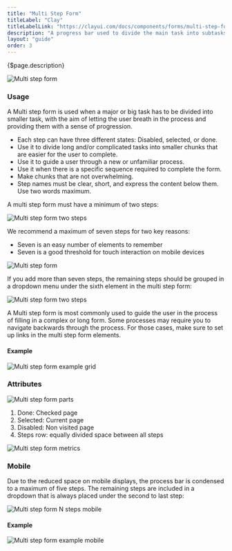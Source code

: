 ```yaml
---
title: "Multi Step Form"
titleLabel: "Clay"
titleLabelLink: "https://clayui.com/docs/components/forms/multi-step-form.html"
description: "A progress bar used to divide the main task into subtasks to help users complete long processes."
layout: "guide"
order: 3
---
```


<div class="page-description">{$page.description}</div>

![Multi step form](../../../images/MultiStepForm7Steps.jpg)

### Usage

A Multi step form is used when a major or big task has to be divided into smaller task, with the aim of letting the user breath in the process and providing them with a sense of progression.

* Each step can have three different states: Disabled, selected, or done.
* Use it to divide long and/or complicated tasks into smaller chunks that are easier for the user to complete.
* Use it to guide a user through a new or unfamiliar process.
* Use it when there is a specific sequence required to complete the form.
* Make chunks that are not overwhelming.
* Step names must be clear, short, and express the content below them. Use two words maximum.

A multi step form must have a minimum of two steps:

![Multi step form two steps](../../../images/MultiStepForm2Steps.jpg)

We recommend a maximum of seven steps for two key reasons:
* Seven is an easy number of elements to remember
* Seven is a good threshold for touch interaction on mobile devices

![Multi step form](../../../images/MultiStepForm7Steps.jpg)

If you add more than seven steps, the remaining steps should be grouped in a dropdown menu under the sixth element in the multi step form:

![Multi step form two steps](../../../images/MultiStepFormNSteps.jpg)

A Multi step form is most commonly used to guide the user in the process of filling in a complex or long form. Some processes may require you to navigate backwards through the process. For those cases, make sure to set up links in the multi step form elements.


#### Example

![Multi step form example grid](../../../images/MultiStepFormExampleGrid.jpg)

### Attributes

![Multi step form parts](../../../images/MultiStepFormParts.jpg)

1. Done: Checked page
2. Selected: Current page
3. Disabled: Non visited page
4. Steps row: equally divided space between all steps

![Multi step form metrics](../../../images/MultiStepFormMetrics.jpg)

### Mobile

Due to the reduced space on mobile displays, the process bar is condensed to a maximum of five steps. The remaining steps are included in a dropdown that is always placed under the second to last step:

![Multi step form N steps mobile](../../../images/MultiStepFormNStepsMobile.jpg)

#### Example

![Multi step form example mobile](../../../images/MultiStepFormExampleMobile.jpg)
